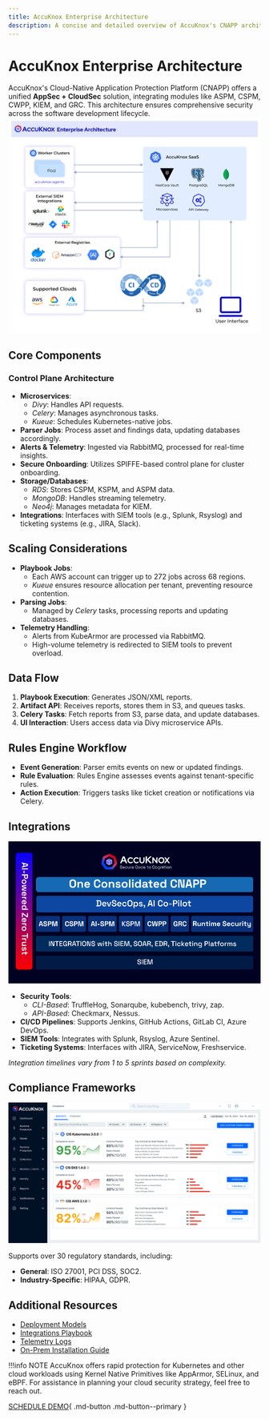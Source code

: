 ```yaml
---
title: AccuKnox Enterprise Architecture
description: A concise and detailed overview of AccuKnox's CNAPP architecture, components, and operational workflows.
---
```


# AccuKnox Enterprise Architecture

AccuKnox's Cloud-Native Application Protection Platform (CNAPP) offers a unified **AppSec + CloudSec** solution, integrating modules like ASPM, CSPM, CWPP, KIEM, and GRC. This architecture ensures comprehensive security across the software development lifecycle.
![AccuKnox Enterprise Architecture](/introduction/images/accuknox-architecture.png)


## Core Components

### Control Plane Architecture

- **Microservices**:
    - _Divy_: Handles API requests.
    - _Celery_: Manages asynchronous tasks.
    - _Kueue_: Schedules Kubernetes-native jobs.
- **Parser Jobs**: Process asset and findings data, updating databases accordingly.
- **Alerts & Telemetry**: Ingested via RabbitMQ, processed for real-time insights.
- **Secure Onboarding**: Utilizes SPIFFE-based control plane for cluster onboarding.
- **Storage/Databases**:
    - _RDS_: Stores CSPM, KSPM, and ASPM data.
    - _MongoDB_: Handles streaming telemetry.
    - _Neo4j_: Manages metadata for KIEM.
- **Integrations**: Interfaces with SIEM tools (e.g., Splunk, Rsyslog) and ticketing systems (e.g., JIRA, Slack).

## Scaling Considerations

- **Playbook Jobs**:
    - Each AWS account can trigger up to 272 jobs across 68 regions.
    - _Kueue_ ensures resource allocation per tenant, preventing resource contention.
- **Parsing Jobs**:
    - Managed by _Celery_ tasks, processing reports and updating databases.
- **Telemetry Handling**:
    - Alerts from KubeArmor are processed via RabbitMQ.
    - High-volume telemetry is redirected to SIEM tools to prevent overload.

## Data Flow

1. **Playbook Execution**: Generates JSON/XML reports.
2. **Artifact API**: Receives reports, stores them in S3, and queues tasks.
3. **Celery Tasks**: Fetch reports from S3, parse data, and update databases.
4. **UI Interaction**: Users access data via Divy microservice APIs.

## Rules Engine Workflow

- **Event Generation**: Parser emits events on new or updated findings.
- **Rule Evaluation**: Rules Engine assesses events against tenant-specific rules.
- **Action Execution**: Triggers tasks like ticket creation or notifications via Celery.

## Integrations

![Integrations](/introduction/images/ak-offering.png)

- **Security Tools**:
    - _CLI-Based_: TruffleHog, Sonarqube, kubebench, trivy, zap.
    - _API-Based_: Checkmarx, Nessus.
- **CI/CD Pipelines**: Supports Jenkins, GitHub Actions, GitLab CI, Azure DevOps.
- **SIEM Tools**: Integrates with Splunk, Rsyslog, Azure Sentinel.
- **Ticketing Systems**: Interfaces with JIRA, ServiceNow, Freshservice.

_Integration timelines vary from 1 to 5 sprints based on complexity._

## Compliance Frameworks

![Compliance Frameworks](/getting-started/images/accuknox-arch/7.png)

Supports over 30 regulatory standards, including:

- **General**: ISO 27001, PCI DSS, SOC2.
- **Industry-Specific**: HIPAA, GDPR.

## Additional Resources

- [Deployment Models](https://help.accuknox.com/getting-started/deployment-models/)
- [Integrations Playbook](https://help.accuknox.com/how-to/playbook-integrations/)
- [Telemetry Logs](https://help.accuknox.com/integrations/telemetry-logs/)
- [On-Prem Installation Guide](https://help.accuknox.com/getting-started/on-prem-installation-guide/)

!!!info NOTE
    AccuKnox offers rapid protection for Kubernetes and other cloud workloads using Kernel Native Primitives like AppArmor, SELinux, and eBPF. For assistance in planning your cloud security strategy, feel free to reach out.

[SCHEDULE DEMO](https://www.accuknox.com/contact-us){ .md-button .md-button--primary }
